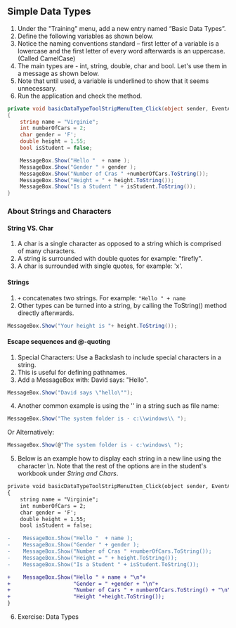 ﻿## Simple Data Types
1. Under the "Training" menu, add a new entry named “Basic Data Types”.
2. Define the following variables as shown below.
3. Notice the naming conventions standard – first letter of a variable is a lowercase and the first letter of every word afterwards is an uppercase. (Called CamelCase)
4. The main types are - int, string, double, char and bool. Let's use them in a message as shown below.
5. Note that until used, a variable is underlined to show that it seems unnecessary.
6. Run the application and check the method.
```csharp
private void basicDataTypeToolStripMenuItem_Click(object sender, EventArgs e)
{
	string name = "Virginie";
	int numberOfCars = 2;
	char gender = 'F';
	double height = 1.55;
	bool isStudent = false;

	MessageBox.Show("Hello "  + name );
	MessageBox.Show("Gender " + gender );
	MessageBox.Show("Number of Cras " +numberOfCars.ToString());
	MessageBox.Show("Height = " + height.ToString());
	MessageBox.Show("Is a Student " + isStudent.ToString());
}
```

### About Strings and Characters

#### String VS. Char

1.	A char is a single character as opposed to a string which is comprised of many characters. 
2.	A string is surrounded with double quotes for example: "firefly".
3.	A char is surrounded with single quotes, for example: 'x'.

####	Strings
1.	`+` concatenates two strings. For example: `"Hello " + name`
2.	Other types can be turned into a string, by calling the ToString() method directly afterwards.
```csharp
MessageBox.Show("Your height is "+ height.ToString());
```

#### Escape sequences and @-quoting

1.	Special Characters: Use a Backslash to include special characters in a string.
2.	This is useful for defining pathnames.
3.	Add a MessageBox with: David says: "Hello".
```csharp
MessageBox.Show("David says \"hello\"");
```
4.	Another common example is using the '\' in a string such as file name:
```csharp
MessageBox.Show("The system folder is - c:\\windows\\ ");
```
Or Alternatively:
```csharp
MessageBox.Show(@"The system folder is - c:\windows\ ");
```
5.	Below is an example how to display each string in a new line using the character \n. Note that the rest of the options are in the student's workbook under _String and Chars_.
```diff
private void basicDataTypeToolStripMenuItem_Click(object sender, EventArgs e)
{
	string name = "Virginie";
	int numberOfCars = 2;
	char gender = 'F';
	double height = 1.55;
	bool isStudent = false;

-    MessageBox.Show("Hello "  + name );
-    MessageBox.Show("Gender " + gender );
-    MessageBox.Show("Number of Cras " +numberOfCars.ToString());
-    MessageBox.Show("Height = " + height.ToString());
-    MessageBox.Show("Is a Student " + isStudent.ToString());

+    MessageBox.Show("Hello " + name + "\n"+ 
+                    "Gender = " +gender + "\n"+
+                    "Number of Cars " + numberOfCars.ToString() + "\n"+
+                    "Height "+height.ToString());
}
```
6.	Exercise: Data Types